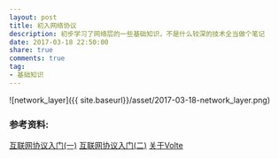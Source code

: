 ```yaml
---
layout: post
title: 初入网络协议
description: 初步学习了网络层的一些基础知识，不是什么较深的技术全当做个笔记
date: 2017-03-18 22:50:00
share: true
comments: true
tag: 
- 基础知识
---
```


![network_layer]({{ site.baseurl}}/asset/2017-03-18-network_layer.png)

### 参考资料:
[互联网协议入门(一)](http://www.ruanyifeng.com/blog/2012/05/internet_protocol_suite_part_i.html)
[互联网协议入门(二)](http://www.ruanyifeng.com/blog/2012/06/internet_protocol_suite_part_ii.html)
[关于Volte](http://www.10tiao.com/html/694/201703/2652509425/1.html)